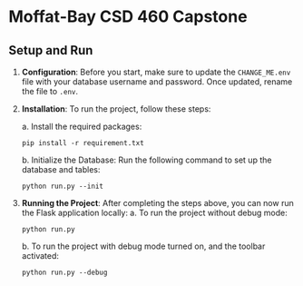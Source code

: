 # Moffat-Bay CSD 460 Capstone

## Setup and Run

1. **Configuration**: Before you start, make sure to update the `CHANGE_ME.env` file with your database username and password. Once updated, rename the file to `.env`.

2. **Installation**: To run the project, follow these steps:

   a. Install the required packages:
      ```
      pip install -r requirement.txt
      ```

   b. Initialize the Database: Run the following command to set up the database and tables:
      ```
      python run.py --init
      ```

3. **Running the Project**: After completing the steps above, you can now run the Flask application locally:
   a. To run the project without debug mode:
      ```
      python run.py
      ```
   b. To run the project with debug mode turned on, and the toolbar activated:
      ```
      python run.py --debug
      ```
